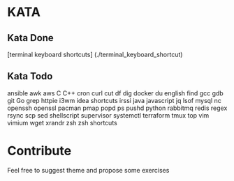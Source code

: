 # KATA

## Kata Done

[terminal keyboard shortcuts] (./terminal_keyboard_shortcut)


## Kata Todo

ansible
awk
aws
C
C++
cron
curl
cut
df
dig
docker
du
english
find
gcc
gdb
git
Go
grep
httpie
i3wm
idea shortcuts
irssi
java
javascript
jq
lsof
mysql
nc
openssh
openssl
pacman
pmap
popd
ps
pushd
python
rabbitmq
redis
regex
rsync
scp
sed
shellscript
supervisor
systemctl
terraform
tmux
top
vim
vimium
wget
xrandr
zsh
zsh shortcuts


Contribute
==========

Feel free to suggest theme and propose some exercises
